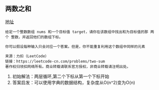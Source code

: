 ## 两数之和
[地址](https://leetcode-cn.com/problems/two-sum/)
```
给定一个整数数组 nums 和一个目标值 target，请你在该数组中找出和为目标值的那 两个 整数，并返回他们的数组下标。

你可以假设每种输入只会对应一个答案。但是，你不能重复利用这个数组中同样的元素

来源：力扣（LeetCode）
链接：https://leetcode-cn.com/problems/two-sum
著作权归领扣网络所有。商业转载请联系官方授权，非商业转载请注明出处。
```
1. 初始解法：两层循环,第二个下标从第一个下标开始
2. 答案启发：可以使用字典的数据结构，复杂度从O(n^2)变为O(n)